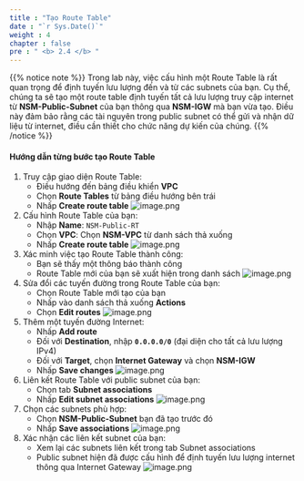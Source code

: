 ```yaml
---
title : "Tạo Route Table"
date : "`r Sys.Date()`"
weight : 4
chapter : false
pre : " <b> 2.4 </b> "
---
```


{{% notice note %}}
Trong lab này, việc cấu hình một Route Table là rất quan trọng để định tuyến lưu lượng đến và từ các subnets của bạn. Cụ thể, chúng ta sẽ tạo một route table định tuyến tất cả lưu lượng truy cập internet từ **NSM-Public-Subnet** của bạn thông qua **NSM-IGW** mà bạn vừa tạo. Điều này đảm bảo rằng các tài nguyên trong public subnet có thể gửi và nhận dữ liệu từ internet, điều cần thiết cho chức năng dự kiến của chúng.
{{% /notice %}}

#### Hướng dẫn từng bước tạo Route Table
1. Truy cập giao diện Route Table:
    - Điều hướng đến bảng điều khiển **VPC**
    - Chọn **Route Tables** từ bảng điều hướng bên trái
    - Nhấp **Create route table**
    ![image.png](/images/2/2.4/image.png)
2. Cấu hình Route Table của bạn:
    - Nhập **Name**: `NSM-Public-RT`
    - Chọn **VPC**: Chọn **NSM-VPC** từ danh sách thả xuống
    - Nhấp **Create route table**
    ![image.png](/images/2/2.4/image%201.png)
3. Xác minh việc tạo Route Table thành công:
    - Bạn sẽ thấy một thông báo thành công
    - Route Table mới của bạn sẽ xuất hiện trong danh sách
    ![image.png](/images/2/2.4/image%202.png)
4. Sửa đổi các tuyến đường trong Route Table của bạn:
    - Chọn Route Table mới tạo của bạn
    - Nhấp vào danh sách thả xuống **Actions**
    - Chọn **Edit routes**
    ![image.png](/images/2/2.4/image%203.png)
5. Thêm một tuyến đường Internet:
    - Nhấp **Add route**
    - Đối với **Destination**, nhập **`0.0.0.0/0`** (đại diện cho tất cả lưu lượng IPv4)
    - Đối với **Target**, chọn **Internet Gateway** và chọn **NSM-IGW**
    - Nhấp **Save changes**
    ![image.png](/images/2/2.4/image%204.png)
6. Liên kết Route Table với public subnet của bạn:
    - Chọn tab **Subnet associations**
    - Nhấp **Edit subnet associations**
    ![image.png](/images/2/2.4/image%205.png)
7. Chọn các subnets phù hợp:
    - Chọn **NSM-Public-Subnet** bạn đã tạo trước đó
    - Nhấp **Save associations**
    ![image.png](/images/2/2.4/image%206.png)
8. Xác nhận các liên kết subnet của bạn:
    - Xem lại các subnets liên kết trong tab Subnet associations
    - Public subnet hiện đã được cấu hình để định tuyến lưu lượng internet thông qua Internet Gateway
    ![image.png](/images/2/2.4/image%207.png)